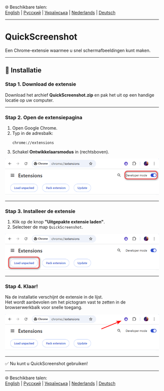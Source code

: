 🌐 Beschikbare talen:  
[English](README.en.md) | [Русский](README.ru.md) | [Українська](README.uk.md) | [Nederlands](README.nl.md) | [Deutsch](README.de.md)

---

# QuickScreenshot
Een Chrome-extensie waarmee u snel schermafbeeldingen kunt maken.

---

## 🚀 Installatie

### Stap 1. Download de extensie
Download het archief **QuickScreenshot.zip** en pak het uit op een handige locatie op uw computer.

---

### Stap 2. Open de extensiepagina
1. Open Google Chrome.  
2. Typ in de adresbalk:  
   ```
   chrome://extensions
   ```
3. Schakel **Ontwikkelaarsmodus** in (rechtsboven).

![Developer mode](../screenshots/step2_developer_mode.png)

---

### Stap 3. Installeer de extensie
1. Klik op de knop **"Uitgepakte extensie laden"**.  
2. Selecteer de map `QuickScreenshot`.  

![Load unpacked](../screenshots/step3_load_unpacked.png)

---

### Stap 4. Klaar!
Na de installatie verschijnt de extensie in de lijst.  
Het wordt aanbevolen om het pictogram vast te zetten in de browserwerkbalk voor snelle toegang.

![Extension installed](../screenshots/step4_installed.png)

---

✅ Nu kunt u QuickScreenshot gebruiken!

---

🌐 Beschikbare talen:  
[English](README.en.md) | [Русский](README.ru.md) | [Українська](README.uk.md) | [Nederlands](README.nl.md) | [Deutsch](README.de.md)
